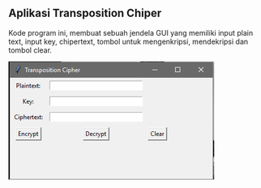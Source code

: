 ## Aplikasi Transposition Chiper

Kode program ini, membuat sebuah jendela GUI yang memiliki input plain text, input key, chipertext, tombol untuk mengenkripsi, mendekripsi dan tombol clear.

![Gambar Jendela GUI](1.png)
